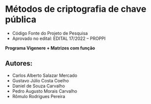 # Métodos de criptografia de chave pública
- Código Fonte do Projeto de Pesquisa 
- Aprovado no edital: EDITAL 17/2022 – PROPPI

**Programa Vigenere + Matrizes com função**

## Autores:
- Carlos Alberto Salazar Mercado
- Gustavo Júlio Costa Coelho
- Daniel de Souza Carvalho
- Pedro Augusto Morais Carvalho
- Rômulo Rodrigues Pereira

